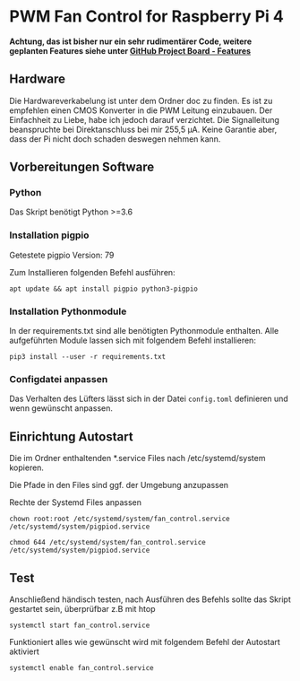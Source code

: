 # PWM Fan Control for Raspberry Pi 4

__Achtung, das ist bisher nur ein sehr rudimentärer Code, weitere geplanten Features siehe unter 
[GitHub Project Board - Features](https://github.com/Hofei90/pwm_fan_control_pi4/projects/1)__

## Hardware
Die Hardwareverkabelung ist unter dem Ordner doc zu finden.
Es ist zu empfehlen einen CMOS Konverter in die PWM Leitung einzubauen. Der Einfachheit zu Liebe, habe ich jedoch darauf
verzichtet.
Die Signalleitung beanspruchte  bei Direktanschluss bei mir 255,5 µA. Keine Garantie aber, dass der Pi nicht doch
schaden deswegen nehmen kann.

## Vorbereitungen Software
### Python
Das Skript benötigt Python >=3.6

### Installation pigpio
Getestete pigpio Version: 79

Zum Installieren folgenden Befehl ausführen:

`apt update && apt install pigpio python3-pigpio`

### Installation Pythonmodule
In der requirements.txt sind alle benötigten Pythonmodule enthalten. Alle aufgeführten Module lassen sich mit 
folgendem Befehl installieren:

`pip3 install --user -r requirements.txt`

### Configdatei anpassen
Das Verhalten des Lüfters lässt sich in der Datei `config.toml` definieren und wenn gewünscht anpassen.

## Einrichtung Autostart
Die im Ordner enthaltenden \*.service Files nach /etc/systemd/system kopieren.

Die Pfade in den Files sind ggf. der Umgebung anzupassen

Rechte der Systemd Files anpassen

`chown root:root /etc/systemd/system/fan_control.service /etc/systemd/system/pigpiod.service`

`chmod 644 /etc/systemd/system/fan_control.service /etc/systemd/system/pigpiod.service`

## Test
Anschließend händisch testen, nach Ausführen des Befehls sollte das Skript gestartet sein, überprüfbar z.B mit htop

`systemctl start fan_control.service`

Funktioniert alles wie gewünscht wird mit folgendem Befehl der Autostart aktiviert

`systemctl enable fan_control.service`
